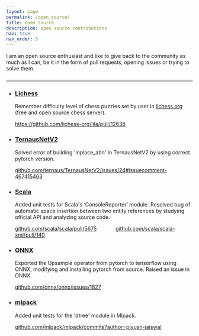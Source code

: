 ```yaml
---
layout: page
permalink: /open_source/
title: open source
description: open source contributions
nav: true
nav_order: 5
---
```


I am an open source enthusiast and like to give back to the community as much as I can, be it in the form of pull requests, opening issues or trying to solve them.

<hr style="margin-top: 5%;">

<ul class="post-list">

  <li>
    <h3>
      <a class="post-title" href="https://lichess.org/">Lichess</a>
    </h3>
    <p> Remember difficulty level of chess puzzles set by user in <a href="https://lichess.org/" target="_blank">lichess.org</a> (free and open source chess server). </p>
    <p class="post-tags">
      <a href="https://github.com/lichess-org/lila/pull/12638" target="_blank">https://github.com/lichess-org/lila/pull/12638</a>
    </p>
  </li>

  <li>
    <h3>
      <a class="post-title" href="https://github.com/ternaus/TernausNetV2">TernausNetV2</a>
    </h3>
    <p>Solved error of building 'inplace_abn' in TernausNetV2 by using correct pytorch version.</p>
    <p class="post-tags">
      <a href="https://github.com/ternaus/TernausNetV2/issues/24#issuecomment-467415463" target="_blank">github.com/ternaus/TernausNetV2/issues/24#issuecomment-467415463</a>
    </p>
  </li>

  <li>
    <h3>
      <a class="post-title" href="https://www.scala-lang.org/">Scala</a>
    </h3>
    <p>
      Added unit tests for Scala's ‘ConsoleReporter’ module. Resolved bug of automatic space insertion between two entity references by studying official API and analyzing source code.
    </p>
    <p class="post-tags">
      <a href="https://github.com/scala/scala/pull/5675" target="_blank">github.com/scala/scala/pull/5675</a>
      &nbsp;&nbsp;&nbsp;&nbsp;&nbsp;&nbsp;&nbsp;&nbsp;&nbsp;&nbsp;&nbsp;
      <a href="https://github.com/scala/scala-xml/pull/140" target="_blank">github.com/scala/scala-xml/pull/140</a>
    </p>
  </li>

  <li>
    <h3>
      <a class="post-title" href="https://onnx.ai/">ONNX</a>
    </h3>
    <p>
      Exported the Upsample operator from pytorch to tensorflow using ONNX, modifying and installing pytorch from source. Raised an issue in ONNX.
    </p>
    <p class="post-tags">
      <a href="https://github.com/onnx/onnx/issues/1827" target="_blank">github.com/onnx/onnx/issues/1827</a>
    </p>
  </li>

  <li>
    <h3>
      <a class="post-title" href="https://www.mlpack.org/">mlpack</a>
    </h3>
    <p>
      Added unit tests for the 'dtree' module in Mlpack.
    </p>
    <p class="post-tags">
      <a href="https://github.com/mlpack/mlpack/commits?author=piyush-jaiswal" target="_blank">github.com/mlpack/mlpack/commits?author=piyush-jaiswal</a>
    </p>
  </li>










<!-- Using bootstrap table -->
<!-- <table class="table table-striped" style="margin-top: 2%;">
    <tbody>
        <tr>
            <td>
                Remember difficulty level of chess puzzles set by user in <a href="https://lichess.org/" target="_blank">lichess.org</a> (free and open source chess server).

                <br><br>
                <a href="https://github.com/lichess-org/lila/pull/12638" target="_blank">https://github.com/lichess-org/lila/pull/12638</a>
            </td>
        </tr>

        <tr>
            <td>
                Solved error of building 'inplace_abn' in TernausNetV2 by using correct pytorch version.

                <br><br>
                <a href="https://github.com/ternaus/TernausNetV2/issues/24#issuecomment-467415463" target="_blank">github.com/ternaus/TernausNetV2/issues/24#issuecomment-467415463</a>
            </td>
        </tr>

        <tr>
            <td>
                Added unit tests for Scala's ‘ConsoleReporter’ module. Resolved bug of automatic space insertion between two entity references by studying official API and analyzing source code.

                <br><br>
                <a href="https://github.com/scala/scala/pull/5675" target="_blank">github.com/scala/scala/pull/5675</a>
                &nbsp;&nbsp;&nbsp;&nbsp;&nbsp;&nbsp;&nbsp;&nbsp;&nbsp;&nbsp;&nbsp;
                <a href="https://github.com/scala/scala-xml/pull/140" target="_blank">github.com/scala/scala-xml/pull/140</a>
            </td>
        </tr>

        <tr>
            <td>
                Exported the Upsample operator from pytorch to tensorflow using ONNX, modifying and installing pytorch from source. Raised an issue in ONNX.

                <br><br>
                <a href="https://github.com/onnx/onnx/issues/1827" target="_blank">github.com/onnx/onnx/issues/1827</a>
            </td>
        </tr>

        <tr>
            <td>
                Added unit tests for the 'dtree' module in Mlpack.

                <br><br>
                <a href="https://github.com/mlpack/mlpack/commits?author=piyush-jaiswal" target="_blank">github.com/mlpack/mlpack/commits?author=piyush-jaiswal</a>
            </td>
        </tr>
  </tbody>
</table> -->
